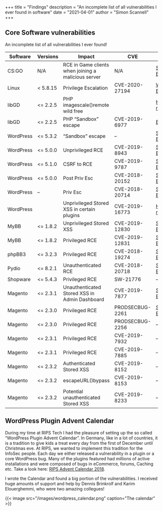 +++
title = "Findings"
description = "An incomplete list of all vulnerabilities I ever found in software"
date = "2021-04-01"
author = "Simon Scannell"
+++


## Core Software vulnerabilities

An incomplete list of all vulnerabilities I ever found!


|Software|Versions|Impact|CVE|Write-Up|
|--- |--- |--- |--- |--- |
|CS:GO|N/A|RCE in Game clients when joining a malicious server|N/A|[SecretClub Blog](https://secret.club/2021/05/13/source-engine-rce-join.html)|
|Linux|< 5.8.15|Privilege Escalation|CVE-2020-27194|[Write Up](https://scannell.io/posts/ebpf-fuzzing/), [Exploit](https://github.com/scannells/exploits/tre/master/CVE-2020-27194)|
|libGD|<= 2.2.5|PHP imagescale()remote wild free||[HackerOne report](https://hackerone.com/reports/478367)|
|libGD|<= 2.2.5|PHP “Sandbox” escape|CVE-2019-6977|[Exploit](https://github.com/scannells/exploits/blob/master/CVE-2019-6977%20imagecolormatch.php)|
|WordPress|<= 5.3.2|“Sandbox” escape|–|[SonarSource Blog](https://blog.sonarsource.com/wordpress-hardening-bypass/)|
|WordPress|<= 5.0.0|Unprivileged RCE|CVE-2019-8943|[SonarSource Blog](https://blog.sonarsource.com/wordpress-image-remote-code-execution/)|
|WordPress|<= 5.1.0|CSRF to RCE|CVE-2019-9787|[SonarSource Blog](https://blog.sonarsource.com/wordpress-csrf-to-rce/)|
|WordPress|<= 5.0.0|Post Priv Esc|CVE-2018-20152|[SonarSource Blog](https://blog.sonarsource.com/wordpress-post-type-privilege-escalation/)|
|WordPress|–|Priv Esc|CVE-2018-20714|[SonarSource Blog](https://blog.sonarsource.com/wordpress-design-flaw-leads-to-woocommerce-rce/)|
|WordPress||Unprivileged Stored XSS in certain plugins|CVE-2019-16773|[HackerOne report](https://hackerone.com/reports/509930)|
|MyBB|<= 1.8.2|Unprivileged Stored XSS|CVE-2019-12830|[SonarSource Blog](https://blog.sonarsource.com/mybb-stored-xss-to-rce/)|
|MyBB|<= 1.8.2|Privileged RCE|CVE-2019-12831|[SonarSource Blog](https://blog.sonarsource.com/mybb-stored-xss-to-rce/)|
|phpBB3|<= 3.2.3|Privileged RCE|CVE-2018-19274|[SonarSource Blog](https://blog.sonarsource.com/phpbb3-phar-deserialization-to-remote-code-execution/)|
|Pydio|<= 8.2.1|Unauthenticated RCE|CVE-2018-20718|[SonarSource Blog](https://blog.sonarsource.com/pydio-unauthenticated-remote-code-execution/)|
|Shopware|<= 5.4.3|Privileged RCE|SW-21776|–|
|Magento|<= 2.3.1|Unauthenticated Stored XSS in Admin Dashboard|CVE-2019-7877|[SonarSource Blog](https://blog.sonarsource.com/magento-rce-via-xss/)|
|Magento|<= 2.3.0|Privileged RCE|PRODSECBUG-2261|[SonarSource Blog](https://blog.sonarsource.com/magento-rce-via-xss/)|
|Magento|<= 2.3.0|Privileged RCE|PRODSECBUG-2256|–|
|Magento|<= 2.3.1|Privileged RCE|CVE-2019-7932|–|
|Magento|<= 2.3.1|Privileged RCE|CVE-2019-7885|–|
|Magento|<= 2.3.2|Authenticated Stored XSS|CVE-2019-8152|–|
|Magento|<= 2.3.2|escapeURL()bypass|CVE-2019-8153|–|
|Magento|<= 2.3.2|Potential unauthenticated Stored XSS|CVE-2019-8233|–|


## WordPress Plugin Advent Calendar

During my time at RIPS Tech I had the pleasure of setting up the so called “WordPress Plugin Advent Calendar”. In Germany, like in a lot of countries, it is a tradition to give kids a treat every day from the first of December until Christmas eve. At RIPS, we wanted to implement this tradition for the InfoSec people. Each day we either released a vulnerability in a plugin or a core WordPress bug. Many of the plugins featured had millions of active installations and were composed of bugs in eCommerce, forums, Caching etc. Take a look here: [RIPS Advent Calendar 2018](https://www.ripstech.com/php-security-calendar-2018/).

I wrote the Calendar and found a big portion of the vulnerabilities. I received huge amounts of support and help by Dennis Brinkrolf and Karim Elouerghemmi, who were two amazing collegues!

{{< image src="/images/wordpress_calendar.png" caption="The calendar" >}}


